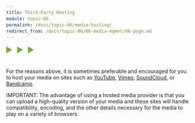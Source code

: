 ```yaml
---
title: Third-Party Hosting
module: topic-06
permalink: /docs/topic-06/media-hosting/
redirect_from: /docs/topic-06/08-media-mgmnt/06-page.md
---
```


<img src="./../../../img/arrow-divider.svg" style="width: 75px; border: none; margin: 0px 0 20px 0" />

For the reasons above, it is sometimes preferable and encouraged for you to host your media on sites such as [YouTube](https://youtube.com), [Vimeo](https://vimeo.com),  [SoundCloud](https://soundcloud.com/), or [Bandcamp](https://bandcamp.com/).

<span class="label label-danger">IMPORTANT:</span> The advantage of using a hosted media provider is that you can upload a high-quality version of your media and these sites will handle compatibility, encoding, and the other details necessary for the media to play on a variety of browsers.
